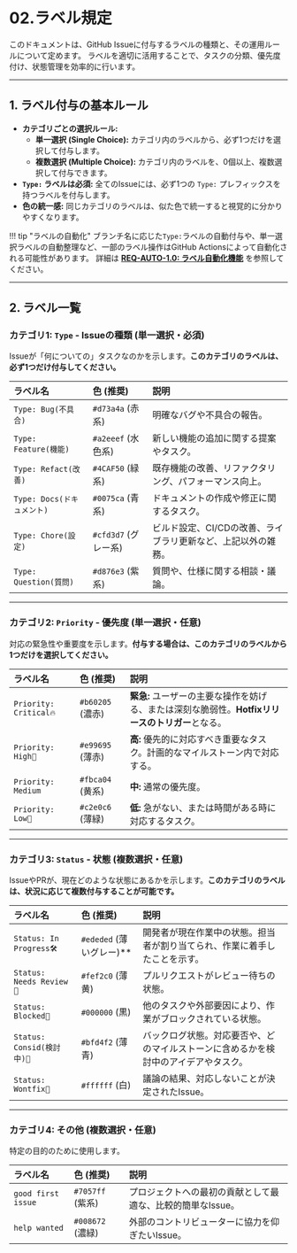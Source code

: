 # 02.ラベル規定

このドキュメントは、GitHub Issueに付与するラベルの種類と、その運用ルールについて定めます。
ラベルを適切に活用することで、タスクの分類、優先度付け、状態管理を効率的に行います。

---

## 1. ラベル付与の基本ルール

*   **カテゴリごとの選択ルール:**
    *   **単一選択 (Single Choice):** カテゴリ内のラベルから、必ず1つだけを選択して付与します。
    *   **複数選択 (Multiple Choice):** カテゴリ内のラベルを、0個以上、複数選択して付与できます。
*   **`Type:` ラベルは必須:** 全てのIssueには、必ず1つの `Type:` プレフィックスを持つラベルを付与します。
*   **色の統一感:** 同じカテゴリのラベルは、似た色で統一すると視覚的に分かりやすくなります。

!!! tip "ラベルの自動化"
    ブランチ名に応じた`Type:`ラベルの自動付与や、単一選択ラベルの自動整理など、一部のラベル操作はGitHub Actionsによって自動化される可能性があります。
    詳細は **[REQ-AUTO-1.0: ラベル自動化機能](../../../01_要求仕様/01_機能要件/02_ラベル自動化機能.md)** を参照してください。

---

## 2. ラベル一覧

### カテゴリ1: `Type` - Issueの種類 (単一選択・必須)

Issueが「何についての」タスクなのかを示します。**このカテゴリのラベルは、必ず1つだけ付与してください。**

| ラベル名 | 色 (推奨) | 説明 |
| :--- | :--- | :--- |
| `Type: Bug(不具合)` | `#d73a4a` (赤系) | 明確なバグや不具合の報告。 |
| `Type: Feature(機能)` | `#a2eeef` (水色系) | 新しい機能の追加に関する提案やタスク。 |
| `Type: Refact(改善)` | `#4CAF50` (緑系) | 既存機能の改善、リファクタリング、パフォーマンス向上。 |
| `Type: Docs(ドキュメント)` | `#0075ca` (青系) | ドキュメントの作成や修正に関するタスク。 |
| `Type: Chore(設定)` | `#cfd3d7` (グレー系) | ビルド設定、CI/CDの改善、ライブラリ更新など、上記以外の雑務。 |
| `Type: Question(質問)` | `#d876e3` (紫系) | 質問や、仕様に関する相談・議論。 |

---

### カテゴリ2: `Priority` - 優先度 (単一選択・任意)

対応の緊急性や重要度を示します。**付与する場合は、このカテゴリのラベルから1つだけを選択してください。**

| ラベル名 | 色 (推奨) | 説明 |
| :--- | :--- | :--- |
| `Priority: Critical🔥` | `#b60205` (濃赤) | **緊急:** ユーザーの主要な操作を妨げる、または深刻な脆弱性。**Hotfixリリースのトリガー**となる。 |
| `Priority: High🔼` | `#e99695` (薄赤) | **高:** 優先的に対応すべき重要なタスク。計画的なマイルストーン内で対応する。 |
| `Priority: Medium` | `#fbca04` (黄系) | **中:** 通常の優先度。 |
| `Priority: Low🔽` | `#c2e0c6` (薄緑) | **低:** 急がない、または時間がある時に対応するタスク。 |

---

### カテゴリ3: `Status` - 状態 (複数選択・任意)

IssueやPRが、現在どのような状態にあるかを示します。**このカテゴリのラベルは、状況に応じて複数付与することが可能です。**

| ラベル名 | 色 (推奨) | 説明 |
| :--- | :--- | :--- |
| `Status: In Progress🛠️` | `#ededed` (薄いグレー)** | 開発者が現在作業中の状態。担当者が割り当てられ、作業に着手したことを示す。 |
| `Status: Needs Review👀` | `#fef2c0` (薄黄) | プルリクエストがレビュー待ちの状態。 |
| `Status: Blocked🚧` | `#000000` (黒) | 他のタスクや外部要因により、作業がブロックされている状態。 |
| `Status: Consid(検討中)🤔` | `#bfd4f2` (薄青) | バックログ状態。対応要否や、どのマイルストーンに含めるかを検討中のアイデアやタスク。 |
| `Status: Wontfix🤷` | `#ffffff` (白) | 議論の結果、対応しないことが決定されたIssue。 |

---

### カテゴリ4: その他 (複数選択・任意)

特定の目的のために使用します。

| ラベル名 | 色 (推奨) | 説明 |
| :--- | :--- | :--- |
| `good first issue` | `#7057ff` (紫系) | プロジェクトへの最初の貢献として最適な、比較的簡単なIssue。 |
| `help wanted` | `#008672` (濃緑) | 外部のコントリビューターに協力を仰ぎたいIssue。 |
